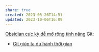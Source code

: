 ```yaml
---
share: true
created: 2023-05-26T14:51
updated: 2023-10-06T16:09
---
```

[Obsidian cực kỳ dễ mở rộng tính năng](./Obsidian%20c%E1%BB%B1c%20k%E1%BB%B3%20d%E1%BB%85%20m%E1%BB%9F%20r%E1%BB%99ng%20t%C3%ADnh%20n%C4%83ng.md)
 Git:
 - [Git giúp ta du hành thời gian](../../../../%F0%9F%93%9CT%C3%A0i%20nguy%C3%AAn/Gi%E1%BA%A3i%20ph%C3%A1p%20k%E1%BB%B9%20thu%E1%BA%ADt/T%E1%BB%95%20ch%E1%BB%A9c,%20s%E1%BA%AFp%20x%E1%BA%BFp%20d%E1%BB%AF%20li%E1%BB%87u/Ch%C6%B0%C6%A1ng%20tr%C3%ACnh/Git/Git%20gi%C3%BAp%20ta%20du%20h%C3%A0nh%20th%E1%BB%9Di%20gian.md)
